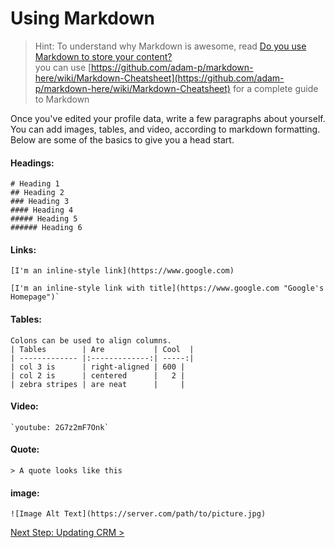 # Using Markdown



> Hint: To understand why Markdown is awesome, read [Do you use Markdown to store your content?](https://rules.ssw.com.au/using-markdown-to-store-your-content)  
> you can use [https://github.com/adam-p/markdown-here/wiki/Markdown-Cheatsheet](https://github.com/adam-p/markdown-here/wiki/Markdown-Cheatsheet) for a complete guide to Markdown

Once you've edited your profile data, write a few paragraphs about yourself. You can add images, tables, and video, according to markdown formatting. Below are some of the basics to give you a head start.

#### Headings:

```text
# Heading 1
## Heading 2
### Heading 3
#### Heading 4
##### Heading 5
###### Heading 6
```

#### Links:

```text
[I'm an inline-style link](https://www.google.com)

[I'm an inline-style link with title](https://www.google.com "Google's Homepage")`
```

#### Tables:

```text
Colons can be used to align columns.
| Tables        | Are           | Cool  |
| ------------- |:-------------:| -----:|
| col 3 is      | right-aligned | 600 |
| col 2 is      | centered      |   2 |
| zebra stripes | are neat      |     |
```

#### Video:

```text
`youtube: 2G7z2mF7Onk`
```

#### Quote:

```text
> A quote looks like this
```

#### image:

```text
![Image Alt Text](https://server.com/path/to/picture.jpg)
```

[Next Step: Updating CRM &gt;](https://github.com/SSWConsulting/SSW.People.Profiles/wiki/3.-Updating-CRM)

